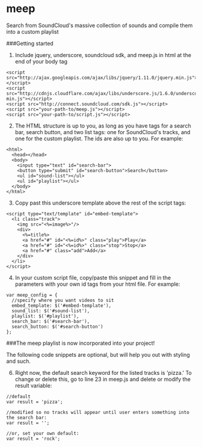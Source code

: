 meep
====

Search from SoundCloud's massive collection of sounds and compile them into a custom playlist

###Getting started

1) Include jquery, underscore, soundcloud sdk, and meep.js in html at the end of your body tag
```
<script src="http://ajax.googleapis.com/ajax/libs/jquery/1.11.0/jquery.min.js"></script>
<script src="http://cdnjs.cloudflare.com/ajax/libs/underscore.js/1.6.0/underscore-min.js"></script>
<script src="http://connect.soundcloud.com/sdk.js"></script>
<script src="your-path-to/meep.js"></script>
<script src="your-path-to/script.js"></script>
```

2) The HTML structure is up to you, as long as you have tags for a search bar, search button, and two list tags: one for SoundCloud's tracks, and one for the custom playlist. The ids are also up to you. For example: 
```
<html>
  <head></head>
  <body>
    <input type="text" id="search-bar">
    <button type="submit" id="search-button">Search</button>
    <ul id="sound-list"></ul>
    <ul id="playlist"></ul>
  </body>
</html>
```

3) Copy past this underscore template above the rest of the script tags:
```
<script type="text/template" id="embed-template">
  <li class="track">
    <img src="<%=image%>"/>
    <div>
      <%=title%>
      <a href="#" id="<%=id%>" class="play">Play</a>
      <a href="#" id="<%=id%>" class="stop">Stop</a>
      <a href="#" class="add">Add</a>
    </div>
  </li>
</script>
```

4) In your custom script file, copy/paste this snippet and fill in the parameters with your own id tags from your html file. For example:
```
var meep_config = {
  //specify where you want videos to sit
  embed_template: $('#embed-template'),
  sound_list: $('#sound-list'),
  playlist: $('#playlist'),
  search_bar: $('#search-bar'),
  search_button: $('#search-button')
};
```

###The meep playlist is now incorporated into your project!

The following code snippets are optional, but will help you out with styling and such.

6) Right now, the default search keyword for the listed tracks is 'pizza.' To change or delete this, go to line 23 in meep.js and delete or modify the result variable:
```
//default
var result = 'pizza';

//modified so no tracks will appear until user enters something into the search bar:
var result = '';

//or, set your own default:
var result = 'rock';
```
